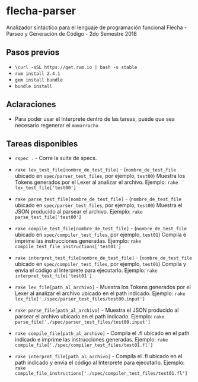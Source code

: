 # flecha-parser
Analizador sintáctico para el lenguaje de programación funcional Flecha - Parseo y Generación de Código - 2do Semestre 2018

## Pasos previos

- `\curl -sSL https://get.rvm.io | bash -s stable`
- `rvm install 2.4.1`
- `gem install bundle`
- `bundle install`

## Aclaraciones
- Para poder usar el Interprete dentro de las tareas, puede que sea necesario regenerar el `mamarracho`

## Tareas disponibles
- `rspec .` - Corre la suite de specs.

- `rake lex_test_file[nombre_de_test_file]` - (`nombre_de_test_file` ubicado en `spec/parser_test_files`, por ejemplo, `test00`) Muestra los Tokens generados por el Lexer al analizar el archivo.
Ejemplo: `rake lex_test_file['test00']`
 
- `rake parse_test_file[nombre_de_test_file]` - (`nombre_de_test_file` ubicado en `spec/parser_test_files`, por ejemplo, `test00`) Muestra el JSON producido al parsear el archivo.
Ejemplo: `rake parse_test_file['test00']`

- `rake compile_test_file[nombre_de_test_file]` - (`nombre_de_test_file` ubicado en `spec/compiler_test_files`, por ejemplo, `test01`) Compila e imprime las instrucciones generadas.
Ejemplo: `rake compile_test_file_instructions['test01']`

- `rake interpret_test_file[nombre_de_test_file]` - (`nombre_de_test_file` ubicado en `spec/compiler_test_files`, por ejemplo, `test01`) Compila y envia el código al Interprete para ejecutarlo.
Ejemplo: `rake interpret_test_file['test01']`
 
- `rake lex_file[path_al_archivo]` - Muestra los Tokens generados por el Lexer al analizar el archivo ubicado en el path indicado.
Ejemplo: `rake lex_file['./spec/parser_test_files/test00.input']`

- `rake parse_file[path_al_archivo]` - Muestra el JSON producido al parsear el archivo ubicado en el path indicado.
Ejemplo: `rake parse_file['./spec/parser_test_files/test00.input']`

- `rake compile_file[path_al_archivo]` - Compila el .fl ubicado en el path indicado e imprime las instrucciones generadas.
Ejemplo: `rake compile_file['./spec/compiler_test_files/test01.fl']`

- `rake interpret_file[path_al_archivo]` - Compila el .fl ubicado en el path indicado y envia el código al Interprete para ejecutarlo.
Ejemplo: `rake compile_file_instructions['./spec/compiler_test_files/test01.fl']`